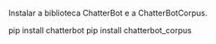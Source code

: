 Instalar a biblioteca ChatterBot e a ChatterBotCorpus.

pip install chatterbot
pip install chatterbot_corpus

